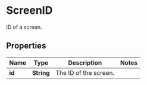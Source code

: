 

# ScreenID

ID of a screen.

## Properties

Name | Type | Description | Notes
------------ | ------------- | ------------- | -------------
**id** | **String** | The ID of the screen. | 



